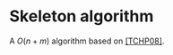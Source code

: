 # Skeleton algorithm

A $O(n + m)$ algorithm based on [[TCHP08]](https://doi.org/10.1007/978-3-540-70575-8_52).